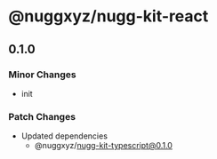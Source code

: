 # @nuggxyz/nugg-kit-react

## 0.1.0

### Minor Changes

-   init

### Patch Changes

-   Updated dependencies
    -   @nuggxyz/nugg-kit-typescript@0.1.0
